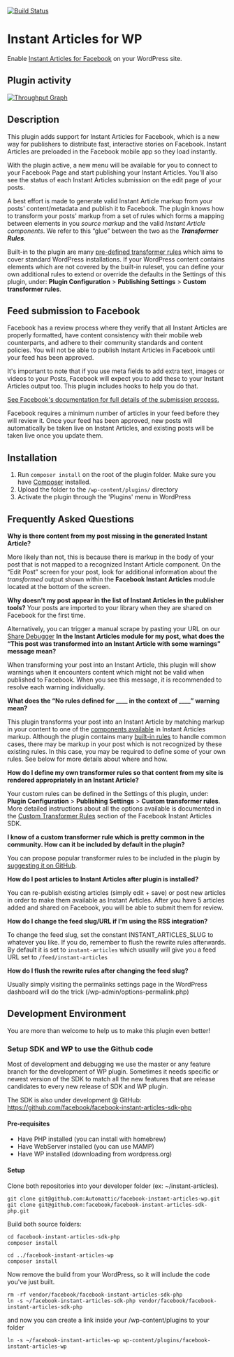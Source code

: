[![Build Status](https://travis-ci.org/Automattic/facebook-instant-articles-wp.svg?branch=master)](https://travis-ci.org/Automattic/facebook-instant-articles-wp)

# Instant Articles for WP

Enable [Instant Articles for Facebook](https://developers.facebook.com/docs/instant-articles) on your WordPress site.

## Plugin activity
[![Throughput Graph](https://graphs.waffle.io/Automattic/facebook-instant-articles-wp/throughput.svg)](https://waffle.io/Automattic/facebook-instant-articles-wp/metrics/throughput)

## Description

This plugin adds support for Instant Articles for Facebook, which is a new way for publishers to distribute fast, interactive stories on Facebook. Instant Articles are preloaded in the Facebook mobile app so they load instantly.

With the plugin active, a new menu will be available for you to connect to your Facebook Page and start publishing your Instant Articles. You'll also see the status of each Instant Articles submission on the edit page of your posts.

A best effort is made to generate valid Instant Article markup from your posts' content/metadata and publish it to Facebook. The plugin knows how to transform your posts' markup from a set of rules which forms a mapping between elements in you *source markup* and the valid *Instant Article components*. We refer to this “glue” between the two as the ***Transformer Rules***.

Built-in to the plugin are many [pre-defined transformer rules](https://github.com/Automattic/facebook-instant-articles-wp/blob/master/rules-configuration.json) which aims to cover standard WordPress installations. If your WordPress content contains elements which are not covered by the built-in ruleset, you can define your own additional rules to extend or override the defaults in the Settings of this plugin, under: **Plugin Configuration** > **Publishing Settings** > **Custom transformer rules**.

## Feed submission to Facebook

Facebook has a review process where they verify that all Instant Articles are properly formatted, have content consistency with their mobile web counterparts, and adhere to their community standards and content policies. You will not be able to publish Instant Articles in Facebook until your feed has been approved.

It's important to note that if you use meta fields to add extra text, images or videos to your Posts, Facebook will expect you to add these to your Instant Articles output too. This plugin includes hooks to help you do that.

[See Facebook's documentation for full details of the submission process.](https://developers.facebook.com/docs/instant-articles)

Facebook requires a minimum number of articles in your feed before they will review it. Once your feed has been approved, new posts will automatically be taken live on Instant Articles, and existing posts will be taken live once you update them.

## Installation

1. Run `composer install` on the root of the plugin folder. Make sure you have [Composer](https://github.com/composer/composer) installed.
2. Upload the folder to the `/wp-content/plugins/` directory
3. Activate the plugin through the 'Plugins' menu in WordPress

## Frequently Asked Questions

**Why is there content from my post missing in the generated Instant Article?**

More likely than not, this is because there is markup in the body of your post that is not mapped to a recognized Instant Article component. On the “Edit Post” screen for your post, look for additional information about the *transformed* output shown within the **Facebook Instant Articles** module located at the bottom of the screen.

**Why doesn't my post appear in the list of Instant Articles in the publisher tools?**
Your posts are imported to your library when they are shared on Facebook for the first time.
 
Alternatively, you can trigger a manual scrape by pasting your URL on our [Share Debugger](http://developers.facebook.com/tools/debug)
**In the Instant Articles module for my post, what does the “This post was transformed into an Instant Article with some warnings” message mean?**

When transforming your post into an Instant Article, this plugin will show warnings when it encounters content which might not be valid when published to Facebook. When you see this message, it is recommended to resolve each warning individually.

**What does the “No rules defined for ____ in the context of  ____” warning mean?**

This plugin transforms your post into an Instant Article by matching markup in your content to one of the [components available](https://github.com/facebook/facebook-instant-articles-sdk-php/blob/master/docs/QuickStart.md#transformer-classes) in Instant Articles markup. Although the plugin contains many [built-in rules](https://github.com/Automattic/facebook-instant-articles-wp/blob/master/rules-configuration.json) to handle common cases, there may be markup in your post which is not recognized by these existing rules. In this case, you may be required to define some of your own rules. See below for more details about where and how.

**How do I define my own transformer rules so that content from my site is rendered appropriately in an Instant Article?**

Your custom rules can be defined in the Settings of this plugin, under: **Plugin Configuration** > **Publishing Settings** > **Custom transformer rules**. More detailed instructions about all the options available is documented in the [Custom Transformer Rules](https://github.com/facebook/facebook-instant-articles-sdk-php/blob/master/docs/QuickStart.md#custom-transformer-rules) section of the Facebook Instant Articles SDK.

**I know of a custom transformer rule which is pretty common in the community. How can it be included by default in the plugin?**

You can propose popular transformer rules to be included in the plugin by [suggesting it on GitHub](https://github.com/Automattic/facebook-instant-articles-wp/issues/new).

**How do I post articles to Instant Articles after plugin is installed?**

You can re-publish existing articles (simply edit + save) or post new articles in order to make them available as Instant Articles. After you have 5 articles added and shared on Facebook, you will be able to submit them for review.

**How do I change the feed slug/URL if I'm using the RSS integration?**

To change the feed slug, set the constant INSTANT_ARTICLES_SLUG to whatever you like. If you do, remember to flush the rewrite rules afterwards.
By default it is set to `instant-articles` which usually will give you a feed URL set to `/feed/instant-articles`

**How do I flush the rewrite rules after changing the feed slug?**

Usually simply visiting the permalinks settings page in the WordPress dashboard will do the trick (/wp-admin/options-permalink.php)

## Development Environment
You are more than welcome to help us to make this plugin even better!

### Setup SDK and WP to use the Github code
Most of development and debugging we use the master or any feature branch for the development of WP plugin. 
Sometimes it needs specific or newest version of the SDK to match all the new features that are release candidates to every new release of SDK and WP plugin.

The SDK is also under development @ GitHub: <https://github.com/facebook/facebook-instant-articles-sdk-php>

#### Pre-requisites
- Have PHP installed (you can install with homebrew)
- Have WebServer installed (you can use MAMP)
- Have WP installed (downloading from wordpress.org)

#### Setup
Clone both repositories into your developer folder (ex: ~/instant-articles).
```
git clone git@github.com:Automattic/facebook-instant-articles-wp.git
git clone git@github.com:facebook/facebook-instant-articles-sdk-php.git
```

Build both source folders:
```
cd facebook-instant-articles-sdk-php
composer install

cd ../facebook-instant-articles-wp
composer install
```

Now remove the build from your WordPress, so it will include the code you've just built.
```
rm -rf vendor/facebook/facebook-instant-articles-sdk-php
ln -s ~/facebook-instant-articles-sdk-php vendor/facebook/facebook-instant-articles-sdk-php
```

and now you can create a link inside your /wp-content/plugins to your folder 
```
ln -s ~/facebook-instant-articles-wp wp-content/plugins/facebook-instant-articles-wp
```
